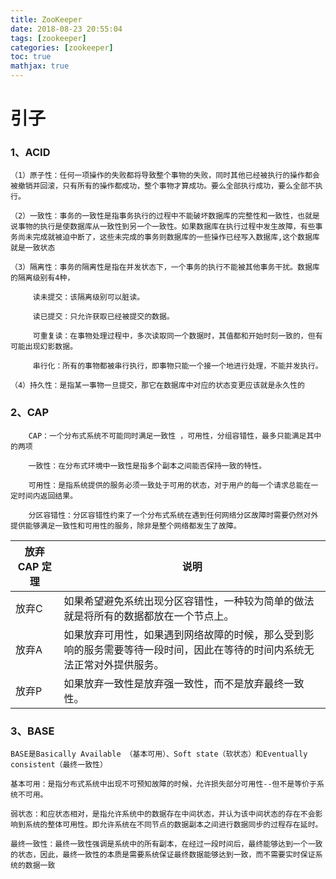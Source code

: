 ```yaml
---
title: ZooKeeper
date: 2018-08-23 20:55:04
tags: [zookeeper]
categories: [zookeeper]
toc: true
mathjax: true
---
```

# 引子
   ###   1、ACID
    （1）原子性：任何一项操作的失败都将导致整个事物的失败，同时其他已经被执行的操作都会被撤销并回滚，只有所有的操作都成功，整个事物才算成功。要么全部执行成功，要么全部不执行。

    （2）一致性：事务的一致性是指事务执行的过程中不能破坏数据库的完整性和一致性，也就是说事物的执行是使数据库从一致性到另一个一致性。如果数据库在执行过程中发生故障，有些事务尚未完成就被迫中断了，这些未完成的事务则数据库的一些操作已经写入数据库,这个数据库就是一致状态

    （3）隔离性：事务的隔离性是指在并发状态下，一个事务的执行不能被其他事务干扰。数据库的隔离级别有4种，

         读未提交：该隔离级别可以脏读。

         读已提交：只允许获取已经被提交的数据。

         可重复读：在事物处理过程中，多次读取同一个数据时，其值都和开始时刻一致的，但有可能出现幻影数据。

         串行化：所有的事物都被串行执行，即事物只能一个接一个地进行处理，不能并发执行。

    （4）持久性：是指某一事物一旦提交，那它在数据库中对应的状态变更应该就是永久性的

   ###  2、CAP
        CAP：一个分布式系统不可能同时满足一致性 ，可用性，分组容错性，最多只能满足其中的两项

        一致性：在分布式环境中一致性是指多个副本之间能否保持一致的特性。

        可用性：是指系统提供的服务必须一致处于可用的状态，对于用户的每一个请求总能在一定时间内返回结果。

        分区容错性：分区容错性约束了一个分布式系统在遇到任何网络分区故障时需要仍然对外提供能够满足一致性和可用性的服务，除非是整个网络都发生了故障。


| 放弃CAP 定理      |      说明   |
|------------------|-------------|
|放弃C         |  如果希望避免系统出现分区容错性，一种较为简单的做法就是将所有的数据都放在一个节点上。 |
|放弃A         |  如果放弃可用性，如果遇到网络故障的时候，那么受到影响的服务需要等待一段时间，因此在等待的时间内系统无法正常对外提供服务。   |
|放弃P         |如果放弃一致性是放弃强一致性，而不是放弃最终一致性。 |
### 3、BASE
    BASE是Basically Available （基本可用）、Soft state（软状态）和Eventually consistent（最终一致性）

    基本可用：是指分布式系统中出现不可预知故障的时候，允许损失部分可用性--但不是等价于系统不可用。

    弱状态：和应状态相对，是指允许系统中的数据存在中间状态，并认为该中间状态的存在不会影响到系统的整体可用性。即允许系统在不同节点的数据副本之间进行数据同步的过程存在延时。

    最终一致性：最终一致性强调是系统中的所有副本，在经过一段时间后，最终能够达到一个一致的状态，因此，最终一致性的本质是需要系统保证最终数据能够达到一致，而不需要实时保证系统的数据一致
